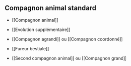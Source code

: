 ## Compagnon animal standard

-   [[Compagnon animal]]
    
-   [[Evolution supplémentaire]]
    
-   [[Compagnon agrandi]] ou [[Compagnon coordonné]]
    
-   [[Fureur bestiale]]
    
-   [[Second compagnon animal]] ou [[Compagnon grand]]
